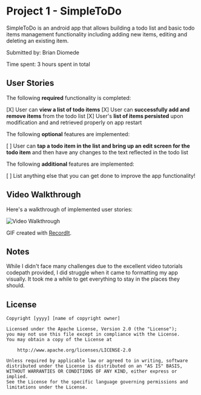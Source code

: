 # Project 1 - SimpleToDo

SimpleToDo is an android app that allows building a todo list and basic todo items management functionality including adding new items, editing and deleting an existing item.

Submitted by: Brian Diomede

Time spent: 3 hours spent in total

## User Stories

The following **required** functionality is completed:

[X] User can **view a list of todo items**
[X] User can **successfully add and remove items** from the todo list
[X] User's **list of items persisted** upon modification and and retrieved properly on app restart

The following **optional** features are implemented:

[ ] User can **tap a todo item in the list and bring up an edit screen for the todo item** and then have any changes to the text reflected in the todo list

The following **additional** features are implemented:

[ ] List anything else that you can get done to improve the app functionality!

## Video Walkthrough

Here's a walkthrough of implemented user stories:

<img src='http://g.recordit.co/YfGiqHL3Eq.gif' title='Video Walkthrough' width='' alt='Video Walkthrough' />

GIF created with [RecordIt](https://recordit.co/).

## Notes

While I didn't face many challenges due to the excellent video tutorials codepath provided, I did struggle when it came to formatting my app visually. 
It took me a while to get everything to stay in the places they should.

## License

    Copyright [yyyy] [name of copyright owner]

    Licensed under the Apache License, Version 2.0 (the "License");
    you may not use this file except in compliance with the License.
    You may obtain a copy of the License at

        http://www.apache.org/licenses/LICENSE-2.0

    Unless required by applicable law or agreed to in writing, software
    distributed under the License is distributed on an "AS IS" BASIS,
    WITHOUT WARRANTIES OR CONDITIONS OF ANY KIND, either express or implied.
    See the License for the specific language governing permissions and
    limitations under the License.